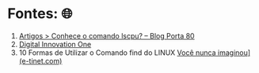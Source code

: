 # Fontes: 🌐

1. [Artigos > Conhece o comando lscpu? – Blog Porta 80](https://www.blogporta80.com.br/2014/08/07/artigos-conhece-o-comando-lscpu/)
2. [Digital Innovation One](https://web.digitalinnovation.one/track/inter-java-developer)
3. 10 Formas de Utilizar o Comando find do LINUX [Você nunca imaginou\] (e-tinet.com)](https://e-tinet.com/linux/comando-find-linux/)

